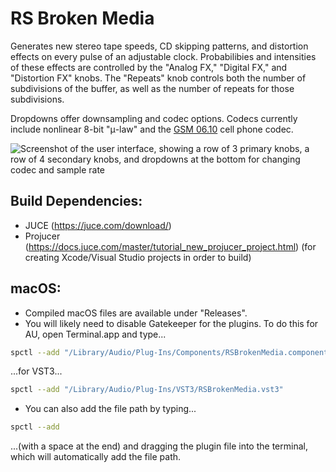 # RS Broken Media

Generates new stereo tape speeds, CD skipping patterns, and distortion effects on every pulse of an adjustable clock. Probabilibies and intensities of these effects are controlled by the "Analog FX," "Digital FX," and "Distortion FX" knobs. The "Repeats" knob controls both the number of subdivisions of the buffer, as well as the number of repeats for those subdivisions.

Dropdowns offer downsampling and codec options. Codecs currently include nonlinear 8-bit "μ-law" and the [GSM 06.10](https://quut.com/gsm/) cell phone codec.

![Screenshot of the user interface, showing a row of 3 primary knobs, a row of 4 secondary knobs, and dropdowns at the bottom for changing codec and sample rate](https://github.com/reillypascal/RSBrokenMedia/assets/94489575/614e155d-10ee-44f1-826a-9dbfd1671fdb)

## Build Dependencies:
- JUCE (https://juce.com/download/)
- Projucer (https://docs.juce.com/master/tutorial_new_projucer_project.html) (for creating Xcode/Visual Studio projects in order to build)

<!--## Windows:
- Compiled Windows files are available under "Releases". Unzip the files and place them in 
	- C:\Program Files\Common Files\VST3 (VST3)
	- C:\Program Files\Common Files\Avid\Audio\Plug-Ins (AAX) 
-->
## macOS:
- Compiled macOS files are available under "Releases".
- You will likely need to disable Gatekeeper for the plugins. To do this for AU, open Terminal.app and type...
```sh
spctl --add "/Library/Audio/Plug-Ins/Components/RSBrokenMedia.component"
```

...for VST3...
```sh
spctl --add "/Library/Audio/Plug-Ins/VST3/RSBrokenMedia.vst3"
```

<!--...or for AAX...
```sh
spctl --add "/Library/Application Support/Avid/Audio/Plug-Ins/RSBrokenMedia.aaxplugin"
```
-->
- You can also add the file path by typing...
```sh
spctl --add 
```

...(with a space at the end) and dragging the plugin file into the terminal, which will automatically add the file path.